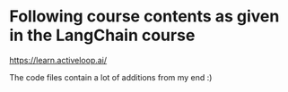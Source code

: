 # Following course contents as given in the LangChain course 

https://learn.activeloop.ai/

The code files contain a lot of additions from my end :)
